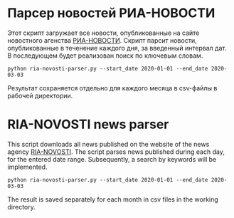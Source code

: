# Парсер новостей РИА-НОВОСТИ

Этот скрипт загружает все новости, опубликованные на сайте новостного агенства [РИА-НОВОСТИ](https://ria.ru). Скрипт парсит новости, опубликованные в теченение каждого дня, за введенный интервал дат. В последующем будет реализован поиск по ключевым словам.

`python ria-novosti-parser.py --start_date 2020-01-01 --end_date 2020-03-03`

Результат сохраняется отдельно для каждого месяца в csv-файлы в рабочей директории.


# RIA-NOVOSTI news parser

This script downloads all news published on the website of the news agency [RIA-NOVOSTI](https://ria.ru). The script parses news published during each day, for the entered date range. Subsequently, a search by keywords will be implemented.

`python ria-novosti-parser.py --start_date 2020-01-01 --end_date 2020-03-03`

The result is saved separately for each month in csv files in the working directory.